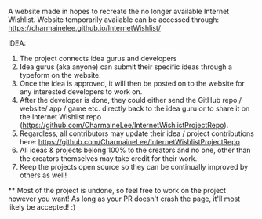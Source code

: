 A website made in hopes to recreate the no longer available Internet Wishlist. 
Website temporarily available can be accessed through: https://charmainelee.github.io/InternetWishlist/

IDEA:<br>
1. The project connects idea gurus and developers <br>
2. Idea gurus (aka anyone) can submit their specific ideas through a typeform on the website.<br>
3. Once the idea is approved, it will then be posted on to the website for any interested developers to work on.<br>
4. After the developer is done, they could either send the GitHub repo / website/ app / game etc. directly back to the idea guru or to share it on the Internet Wishlist repo (https://github.com/CharmaineLee/InternetWishlistProjectRepo). <br>
5. Regardless, all contributors may update their idea / project contributions here: https://github.com/CharmaineLee/InternetWishlistProjectRepo<br>
6. All ideas & projects belong 100% to the creators and no one, other than the creators themselves may take credit for their work.<br>
7. Keep the projects open source so they can be continually improved by others as well!<br>

** Most of the project is undone, so feel free to work on the project however you want! As long as your PR doesn't crash the page, it'll most likely be accepted! :)
